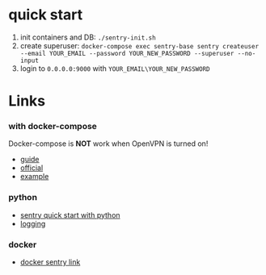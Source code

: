 # quick start
1. init containers and DB: `./sentry-init.sh`
2. create superuser: `docker-compose exec sentry-base sentry createuser --email YOUR_EMAIL --password YOUR_NEW_PASSWORD --superuser --no-input`
3. login to `0.0.0.0:9000` with `YOUR_EMAIL\YOUR_NEW_PASSWORD`

# Links
### with docker-compose
Docker-compose is **NOT** work when OpenVPN is turned on!

- [guide](https://mikedombrowski.com/2018/03/self-hosting-sentry-with-docker-and-docker-compose/)
- [official](https://github.com/getsentry/onpremise)
- [example](https://gist.github.com/denji/b801f19d95b7d7910982c22bb1478f96)

### python
- [sentry quick start with python](https://docs.sentry.io/clients/python/integrations/logging/)
- [logging](https://docs.sentry.io/clients/python/integrations/logging/)

### docker 
- [docker sentry link](https://github.com/docker-library/docs/tree/master/sentry)
